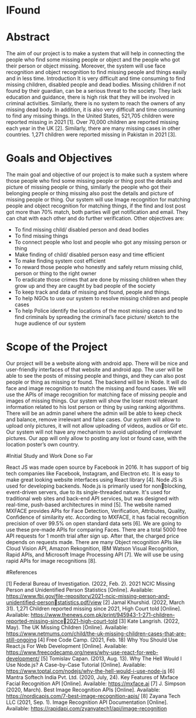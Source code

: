 # IFound

# Abstract

The aim of our project is to make a system that will help in connecting the people who find 
some missing people or object and the people who got their person or object missing. 
Moreover, the system will use face recognition and object recognition to find missing people 
and things easily and in less time.
Introduction
It is very difficult and time consuming to find missing children, disabled people and dead 
bodies. Missing children if not found by their guardian, can be a serious threat to the society. 
They lack education and guidance, there is high risk that they will be involved in criminal 
activities. Similarly, there is no system to reach the owners of any missing dead body. In 
addition, it is also very difficult and time consuming to find any missing things.
In the United States, 521,705 children were reported missing in 2021 [1]. Over 70,000 children 
are reported missing each year in the UK [2]. Similarly, there are many missing cases in other 
countries. 1,271 children were reported missing in Pakistan in 2021 [3].

# Goals and Objectives

The main goal and objective of our project is to make such a system where those people who 
find some missing people or thing post the details and picture of missing people or thing, 
similarly the people who got their belonging people or thing missing also post the details and 
picture of missing people or thing. Our system will use Image recognition for matching people 
and object recognition for matching things, if the find and lost post got more than 70% match,
both parties will get notification and email. They can chat with each other and do further 
verification. Other objectives are:
- To find missing child/ disabled person and dead bodies
- To find missing things
- To connect people who lost and people who got any missing person or thing
- Make finding of child/ disabled person easy and time efficient
- To make finding system cost efficient
- To reward those people who honestly and safely return missing child, person or thing 
to the right owner
- To eradicate those crimes that are done by missing children when they grow up and 
they are caught by bad people of the society
- To keep track and data of missing and found, people and things.
- To help NGOs to use our system to resolve missing children and people cases
- To help Police identify the locations of the most missing cases and to find criminals 
by spreading the criminal’s face picture/ sketch to the huge audience of our system

# Scope of the Project

Our project will be a website along with android app. There will be nice and user-friendly 
interfaces of that website and android app. The user will be able to see the posts of missing 
people and things, and they can also post people or thing as missing or found. The backend 
will be in Node. It will do face and image recognition to match the missing and found cases.
We will use the APIs of image recognition for matching face of missing people and images of 
missing things. Our system will show the loser most relevant information related to his lost 
person or thing by using ranking algorithms. There will be an admin panel where the admin 
will be able to keep check and balance, remove irrelevant and false cases. Our system will 
allow to upload only pictures, it will not allow uploading of videos, audios or
Gif etc. Our system will not have any mechanism to avoid uploading of irrelevant pictures. Our 
app will only allow to posting any lost or found case, with the location poster’s own country.

#Initial Study and Work Done so Far

React JS was made open source by Facebook in 2016. It has support of big tech companies like 
Facebook, Instagram, and Electron etc. It is easy to make great looking website interfaces using 
React library [4]. Node JS is used for developing backends. Node.js is primarily used for nonblocking, event-driven servers, due to its single-threaded nature. It's used for traditional web 
sites and back-end API services, but was designed with real-time, push-based architectures in 
mind [5].
The website named MXFACE provides APIs for Face Detection, Verification, Attributes, 
Quality, Confidence of similarity etc. According to MXFACE, it has facial recognition 
precision of over 99.5% on open standard data sets [6]. We are going to use these pre-made 
APIs for comparing Faces. There are a total 5000 free API requests for 1 month trial after sign 
up. After that, the charged price depends on requests made.
There are many Object recognition APIs like Cloud Vision API, Amazon Rekognition, IBM 
Watson Visual Recognition, Rapid APIs, and Microsoft Image Processing API [7]. We will 
use be using rapid APIs for image recognitions [8].

#References

[1] Federal Bureau of Investigation. (2022, Feb. 2). 2021 NCIC Missing Person and 
Unidentified Person Statistics [Online]. Available:
https://www.fbi.gov/file-repository/2021-ncic-missing-person-and-unidentified-personstatistics.pdf/view
[2] Jamal Khurshid. (2022, March 31). 1,271 Children reported missing since 2021, High 
Court told [Online]. Available:
https://www.thenews.com.pk/print/945943-1-271-children-reported-missing-since2021-high-court-told
[3] Kate Langrish. (2022, May). The UK Missing Children [Online]. Available: 
https://www.netmums.com/child/the-uk-missing-children-cases-that-are-still-ongoing
[4] Free Code Camp. (2021, Feb. 18) Why You Should Use React.js For Web Development
[Online]. Available:
https://www.freecodecamp.org/news/why-use-react-for-web-development/
[5] Tomislav Capan. (2013, Aug. 13). Why The Hell Would I Use Node.js? A Case-by-Case 
Tutorial [Online]. Available:
https://www.toptal.com/nodejs/why-the-hell-would-i-use-node-js
[6] Mantra Softech India Pvt. Ltd. (2020, July, 24). Key Features of Mxface Facial 
Recognition API [Online]. Available: https://mxface.ai
[7] J. Simpson (2020, March). Best Image Recognition APIs [Online]. Available:
https://nordicapis.com/7-best-image-recognition-apis/
[8] Zayana Tech LLC (2021, Sep. 1). Image Recognition API Documentation [Online]. 
Available: https://rapidapi.com/zyanyatech1/api/image-recognition
